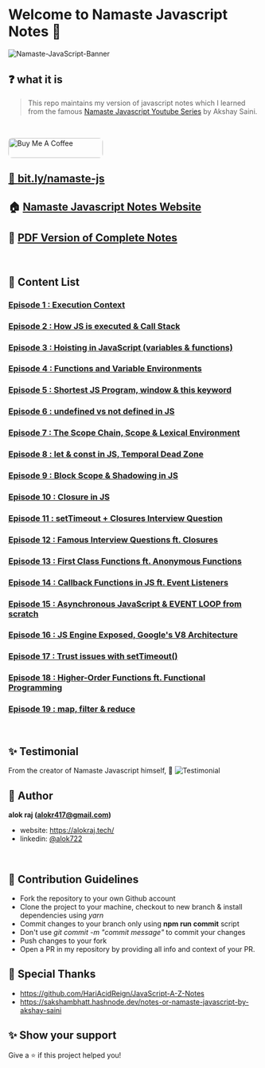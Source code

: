 # Welcome to Namaste Javascript Notes 🚀

![Namaste-JavaScript-Banner](https://socialify.git.ci/alok722/namaste-javascript-notes/image?description=1&font=Raleway&forks=1&logo=https://www.tutorialrepublic.com/lib/images/javascript-illustration.png&owner=1&stargazers=1&theme=Dark)

## ❓ what it is

> This repo maintains my version of javascript notes which I learned from the famous [Namaste Javascript Youtube Series](https://www.youtube.com/watch?v=pN6jk0uUrD8&list=PLlasXeu85E9cQ32gLCvAvr9vNaUccPVNP&index=1&ab_channel=AkshaySaini) by Akshay Saini.

<br>

<a href="https://www.buymeacoffee.com/alok722" target="_blank"><img src="https://cdn.buymeacoffee.com/buttons/default-orange.png" alt="Buy Me A Coffee" height="40" width="190" style="border-radius:8px" />

## 🔗 [bit.ly/namaste-js](https://bit.ly/namaste-js)

## 🏠 [Namaste Javascript Notes Website](https://alok722.github.io/namaste-javascript-notes/dist/lectures.html)

## 🚀 [PDF Version of Complete Notes](./dist/namaste-javascript-notes.pdf)

<br>

## 📝 Content List

### [Episode 1 : Execution Context](./notes/lecture-1.md)

### [Episode 2 : How JS is executed & Call Stack](./notes/lecture-2.md)

### [Episode 3 : Hoisting in JavaScript (variables & functions)](./notes/lecture-3.md)

### [Episode 4 : Functions and Variable Environments](./notes/lecture-4.md)

### [Episode 5 : Shortest JS Program, window & this keyword](./notes/lecture-5.md)

### [Episode 6 : undefined vs not defined in JS](./notes/lecture-6.md)

### [Episode 7 : The Scope Chain, Scope & Lexical Environment](./notes/lecture-7.md)

### [Episode 8 : let & const in JS, Temporal Dead Zone](./notes/lecture-8.md)

### [Episode 9 : Block Scope & Shadowing in JS](./notes/lecture-9.md)

### [Episode 10 : Closure in JS](./notes/lecture-10.md)

### [Episode 11 : setTimeout + Closures Interview Question](./notes/lecture-11.md)

### [Episode 12 : Famous Interview Questions ft. Closures](./notes/lecture-12.md)

### [Episode 13 : First Class Functions ft. Anonymous Functions](./notes/lecture-13.md)

### [Episode 14 : Callback Functions in JS ft. Event Listeners](./notes/lecture-14.md)

### [Episode 15 : Asynchronous JavaScript & EVENT LOOP from scratch](./notes/lecture-15.md)

### [Episode 16 : JS Engine Exposed, Google's V8 Architecture](./notes/lecture-16.md)

### [Episode 17 : Trust issues with setTimeout()](./notes/lecture-17.md)

### [Episode 18 : Higher-Order Functions ft. Functional Programming](./notes/lecture-18.md)

### [Episode 19 : map, filter & reduce](./notes/lecture-19.md)

<br>

## ✨ Testimonial

From the creator of Namaste Javascript himself, 🙌
![Testimonial](./assets/testimonial.png)

## 👤 Author

**alok raj (alokr417@gmail.com)**

- website: https://alokraj.tech/
- linkedin: [@alok722](https://linkedin.com/in/alok722)

<br>

## 🤝 Contribution Guidelines

- Fork the repository to your own Github account
- Clone the project to your machine, checkout to new branch & install dependencies using _yarn_
- Commit changes to your branch only using **npm run commit** script
- Don't use _git commit -m "commit message"_ to commit your changes
- Push changes to your fork
- Open a PR in my repository by providing all info and context of your PR.

## 🙏 Special Thanks

- https://github.com/HariAcidReign/JavaScript-A-Z-Notes
- https://sakshambhatt.hashnode.dev/notes-or-namaste-javascript-by-akshay-saini

## ✨ Show your support

Give a ⭐️ if this project helped you!
